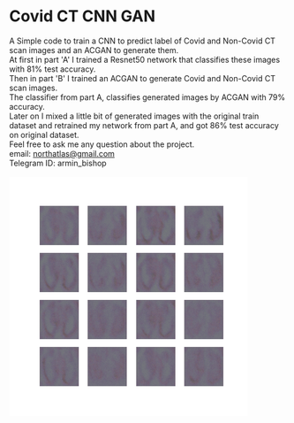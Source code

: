 # Covid CT CNN GAN
A Simple code to train a CNN to predict label of Covid and Non-Covid CT scan images and an ACGAN to generate them.<br/>
At first in part 'A' I trained a Resnet50 network that classifies these images with 81% test accuracy.<br/>
Then in part 'B' I trained an ACGAN to generate Covid and Non-Covid CT scan images.<br/>
The classifier from part A, classifies generated images by ACGAN with 79% accuracy.<br/>
Later on I mixed a little bit of generated images with the original train dataset and retrained my network from part A, and got 86% test accuracy on original dataset.<br/>
Feel free to ask me any question about the project.<br/>
email: northatlas@gmail.com<br/>
Telegram ID: armin_bishop<br/>
<br/>
![alt text](https://github.com/Arminkhayati/CovidCT_CNN-/blob/main/ezgif-2-f3146e4642d7.gif?raw=true)


